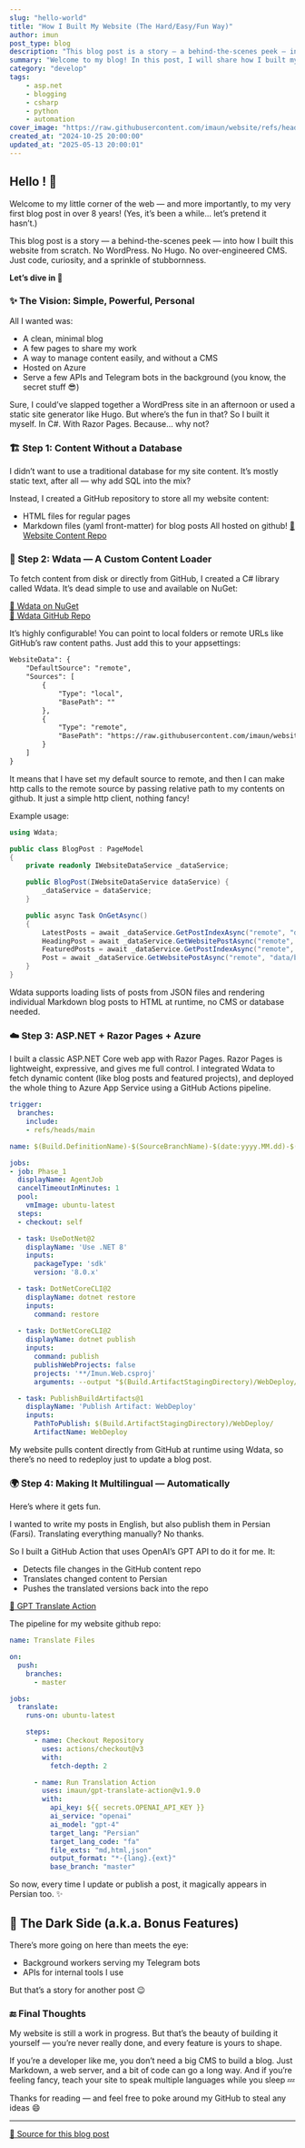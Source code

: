 ```yaml
---
slug: "hello-world"
title: "How I Built My Website (The Hard/Easy/Fun Way)"
author: imun
post_type: blog
description: "This blog post is a story — a behind-the-scenes peek — into how I built this website from scratch"
summary: "Welcome to my blog! In this post, I will share how I built my website using a mix of static & dynamic site generator!"
category: "develop"
tags:
    - asp.net
    - blogging
    - csharp
    - python
    - automation
cover_image: "https://raw.githubusercontent.com/imaun/website/refs/heads/master/assets/img/hello-world.png"
created_at: "2024-10-25 20:00:00"
updated_at: "2025-05-13 20:00:01"
---
```


## Hello ! 👋

Welcome to my little corner of the web — and more importantly, to my very first blog post in over 8 years! (Yes, it’s been a while... let’s pretend it hasn’t.)

This blog post is a story — a behind-the-scenes peek — into how I built this website from scratch. No WordPress. No Hugo. No over-engineered CMS. Just code, curiosity, and a sprinkle of stubbornness.

**Let’s dive in 🚀**

### ✨ The Vision: Simple, Powerful, Personal

All I wanted was:

- A clean, minimal blog
- A few pages to share my work
- A way to manage content easily, and without a CMS
- Hosted on Azure
- Serve a few APIs and Telegram bots in the background (you know, the secret stuff 😎)

Sure, I could’ve slapped together a WordPress site in an afternoon or used a static site generator like Hugo. But where’s the fun in that?
So I built it myself. In C#. With Razor Pages. Because… why not?

### 🏗️ Step 1: Content Without a Database

I didn’t want to use a traditional database for my site content. It’s mostly static text, after all — why add SQL into the mix?

Instead, I created a GitHub repository to store all my website content:

- HTML files for regular pages
- Markdown files (yaml front-matter) for blog posts
All hosted on github! [📁 Website Content Repo](https://github.com/imaun/website)

### 🧱 Step 2: Wdata — A Custom Content Loader

To fetch content from disk or directly from GitHub, I created a C# library called Wdata. It’s dead simple to use and available on NuGet:  

[🔗 Wdata on NuGet](https://www.nuget.org/packages/Wdata)  
[🔗 Wdata GitHub Repo](https://github.com/imaun/wdata)  

It’s highly configurable! You can point to local folders or remote URLs like GitHub’s raw content paths. Just add this to your appsettings:

```xml
WebsiteData": {
    "DefaultSource": "remote",
    "Sources": [
        {
            "Type": "local",
            "BasePath": ""
        },
        {
            "Type": "remote",
            "BasePath": "https://raw.githubusercontent.com/imaun/website/refs/heads/master/"
        }
    ]
}
```

It means that I have set my default source to remote, and then I can make http calls to the remote source by passing relative path to my contents on github. It just a simple http client, nothing fancy!

Example usage:

```cs
using Wdata;

public class BlogPost : PageModel 
{
    private readonly IWebsiteDataService _dataService;

    public BlogPost(IWebsiteDataService dataService) {
        _dataService = dataService;
    }

    public async Task OnGetAsync()
    {
        LatestPosts = await _dataService.GetPostIndexAsync("remote", "data/blog/index.json");
        HeadingPost = await _dataService.GetWebsitePostAsync("remote", "data/blog/heading.md");
        FeaturedPosts = await _dataService.GetPostIndexAsync("remote", "data/blog/featured.json");
        Post = await _dataService.GetWebsitePostAsync("remote", "data/blog/website-sample-post.md");
    }
}
```

Wdata supports loading lists of posts from JSON files and rendering individual Markdown blog posts to HTML at runtime, no CMS or database needed.

### ☁️ Step 3: ASP.NET + Razor Pages + Azure
I built a classic ASP.NET Core web app with Razor Pages. Razor Pages is lightweight, expressive, and gives me full control.
I integrated Wdata to fetch dynamic content (like blog posts and featured projects), and deployed the whole thing to Azure App Service using a GitHub Actions pipeline. 

```yaml
trigger:
  branches:
    include:
    - refs/heads/main

name: $(Build.DefinitionName)-$(SourceBranchName)-$(date:yyyy.MM.dd)-$(rev:r)

jobs:
- job: Phase_1
  displayName: AgentJob
  cancelTimeoutInMinutes: 1
  pool:
    vmImage: ubuntu-latest
  steps:
  - checkout: self

  - task: UseDotNet@2
    displayName: 'Use .NET 8'
    inputs:
      packageType: 'sdk'
      version: '8.0.x'

  - task: DotNetCoreCLI@2
    displayName: dotnet restore
    inputs:
      command: restore
  
  - task: DotNetCoreCLI@2
    displayName: dotnet publish
    inputs:
      command: publish
      publishWebProjects: false
      projects: '**/Imun.Web.csproj'
      arguments: --output "$(Build.ArtifactStagingDirectory)/WebDeploy/" --configuration "Release"

  - task: PublishBuildArtifacts@1
    displayName: 'Publish Artifact: WebDeploy'
    inputs:
      PathToPublish: $(Build.ArtifactStagingDirectory)/WebDeploy/
      ArtifactName: WebDeploy
```

My website pulls content directly from GitHub at runtime using Wdata, so there’s no need to redeploy just to update a blog post.

### 🌍 Step 4: Making It Multilingual — Automatically

Here’s where it gets fun.

I wanted to write my posts in English, but also publish them in Persian (Farsi). Translating everything manually? No thanks.

So I built a GitHub Action that uses OpenAI’s GPT API to do it for me. It:

- Detects file changes in the GitHub content repo
- Translates changed content to Persian
- Pushes the translated versions back into the repo  

[🔗 GPT Translate Action](https://github.com/imaun/gpt-translate-action)  

The pipeline for my website github repo:
```yaml
name: Translate Files

on:
  push:
    branches:
      - master

jobs:
  translate:
    runs-on: ubuntu-latest

    steps:
      - name: Checkout Repository
        uses: actions/checkout@v3
        with:
          fetch-depth: 2

      - name: Run Translation Action
        uses: imaun/gpt-translate-action@v1.9.0
        with:
          api_key: ${{ secrets.OPENAI_API_KEY }}
          ai_service: "openai"
          ai_model: "gpt-4"
          target_lang: "Persian"
          target_lang_code: "fa"
          file_exts: "md,html,json"
          output_format: "*-{lang}.{ext}"
          base_branch: "master"
```

So now, every time I update or publish a post, it magically appears in Persian too. ✨

## 🔮 The Dark Side (a.k.a. Bonus Features)

There’s more going on here than meets the eye:

- Background workers serving my Telegram bots
- APIs for internal tools I use

But that’s a story for another post 😉

### 🔚 Final Thoughts

My website is still a work in progress. But that’s the beauty of building it yourself — you’re never really done, and every feature is yours to shape.

If you’re a developer like me, you don’t need a big CMS to build a blog. Just Markdown, a web server, and a bit of code can go a long way. And if you’re feeling fancy, teach your site to speak multiple languages while you sleep 💤

Thanks for reading — and feel free to poke around my GitHub to steal any ideas 😄  

---
[🔗 Source for this blog post](https://github.com/imaun/website/blob/master/data/blog/posts/hello-world.md)

